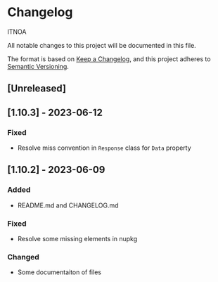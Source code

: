 ﻿# Changelog

ITNOA

All notable changes to this project will be documented in this file.

The format is based on [Keep a Changelog](https://keepachangelog.com/en/1.0.0/),
and this project adheres to [Semantic Versioning](https://semver.org/spec/v2.0.0.html).

## [Unreleased]

## [1.10.3] - 2023-06-12

### Fixed

- Resolve miss convention in `Response` class for `Data` property

## [1.10.2] - 2023-06-09

### Added

- README.md and CHANGELOG.md

### Fixed

- Resolve some missing elements in nupkg


### Changed

- Some documentaiton of files
